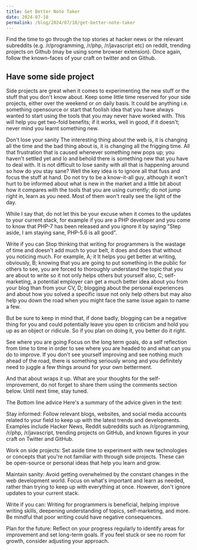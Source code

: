 ```yaml
---
title: Get Better Note Taker
date: 2024-07-18
permalink: /blog/2024/07/18/get-better-note-taker
---
```


Find the time to go through the top stories at hacker news or the relevant subreddits (e.g. /r/programming, /r/php, /r/javascript etc) on reddit, trending projects on Github (may be using some browser extension). Once again, follow the known-faces of your craft on twitter and on Github.

## Have some side project

Side projects are great when it comes to experimenting the new stuff or the stuff that you don't know about. Keep some little time reserved for your side projects, either over the weekend or on daily basis. It could be anything i.e. something opensource or start that foolish idea that you have always wanted to start using the tools that you may never have worked with. This will help you get two-fold benefits; if it works, well in good, if it doesn't; never mind you learnt something new.

Don't lose your sanity
The interesting thing about the web is, it is changing all the time and the bad thing about is, it is changing all the frigging time. All that frustration that is caused whenever something new pops up; you haven't settled yet and lo and behold there is something new that you have to deal with. It is not difficult to lose sanity with all that is happening around so how do you stay sane? Well the key idea is to ignore all that fuss and focus the stuff at hand. Do not try to be a know-it-all guy, although it won't hurt to be informed about what is new in the market and a little bit about how it compares with the tools that you are using currently; do not jump right in, learn as you need. Most of them won't really see the light of the day.

While I say that, do not let this be your excuse when it comes to the updates to your current stack, for example if you are a PHP developer and you come to know that PHP-7 has been released and you ignore it by saying "Step aside, I am staying sane, PHP-5.6 is all good".

Write if you can
Stop thinking that writing for programmers is the wastage of time and doesn't add much to your belt, it does and does that without you noticing much. For example, A; it It helps you get better at writing, obviously, B; knowing that you are going to put something in the public for others to see, you are forced to thoroughly understand the topic that you are about to write so it not only helps others but yourself also, C; self-marketing, a potential employer can get a much better idea about you from your blog than from your CV, D; blogging about the personal experiences and about how you solved a specific issue not only help others but may also help you down the road when you might face the same issue again to name a few.

But be sure to keep in mind that, if done badly, blogging can be a negative thing for you and could potentially leave you open to criticism and hold you up as an object or ridicule. So if you plan on doing it, you better do it right.

See where you are going
Focus on the long term goals, do a self reflection from time to time in order to see where you are headed to and what can you do to improve. If you don't see yourself improving and see nothing much ahead of the road, there is something seriously wrong and you definitely need to juggle a few things around for your own betterment.

And that about wraps it up. What are your thoughts for the self-improvement, do not forget to share them using the comments section below. Until next time, stay tuned.

The Bottom line advice
Here's a summary of the advice given in the text:

Stay informed: Follow relevant blogs, websites, and social media accounts related to your field to keep up with the latest trends and developments. Examples include Hacker News, Reddit subreddits such as /r/programming, /r/php, /r/javascript, trending projects on GitHub, and known figures in your craft on Twitter and GitHub.

Work on side projects: Set aside time to experiment with new technologies or concepts that you're not familiar with through side projects. These can be open-source or personal ideas that help you learn and grow.

Maintain sanity: Avoid getting overwhelmed by the constant changes in the web development world. Focus on what's important and learn as needed, rather than trying to keep up with everything at once. However, don't ignore updates to your current stack.

Write if you can: Writing for programmers is beneficial, helping improve writing skills, deepening understanding of topics, self-marketing, and more. Be mindful that poor writing could have negative consequences.

Plan for the future: Reflect on your progress regularly to identify areas for improvement and set long-term goals. If you feel stuck or see no room for growth, consider adjusting your approach.️